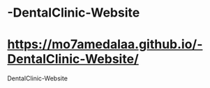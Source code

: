 # -DentalClinic-Website
# https://mo7amedalaa.github.io/-DentalClinic-Website/
 DentalClinic-Website
 
